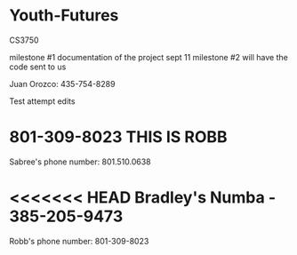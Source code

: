 # Youth-Futures
CS3750

milestone #1	documentation of the project	sept 11
milestone #2	will have the code sent to us

Juan Orozco: 435-754-8289

Test attempt edits

801-309-8023 THIS IS ROBB
=======
Sabree's phone number: 801.510.0638

<<<<<<< HEAD
Bradley's Numba - 385-205-9473
=======
Robb's phone number: 801-309-8023
